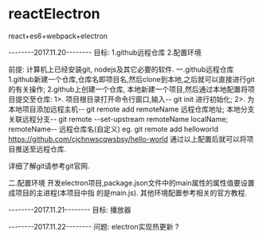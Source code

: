 # reactElectron
react+es6+webpack+electron

--------2017.11.20--------
目标:
    1.github远程仓库
    2.配置环境

前提:
  计算机上已经安装git, nodejs及其它必要的软件.
一.github远程仓库
  1.github新建一个仓库,仓库名即项目名,然后clone到本地,之后就可以直接进行git的有关操作;
  2.github上创建一个仓库, 本地新建一个项目,然后通过本地配置将项目提交至仓库:
    1>. 项目根目录打开命令行窗口,输入-- git init 进行初始化;
    2>. 为本地项目添加远程主机-- git remote add remoteName 远程仓库地址;
        本地分支关联远程分支-- git remote --set-upstream remoteName localName;
        remoteName-- 远程仓库名(自定义)
        eg.
        git remote add helloworld https://github.com/cjchnwscqwsbsy/hello-world
        通过以上配置后就可以将项目推送至远程仓库.

  详细了解git请参考git官网.

二.配置环境
  开发electron项目,package.json文件中的main属性的属性值要设置成项目的主进程(本项目中指
  的是main.js). 其他环境配置参考相关的官方教程.

--------2017.11.21--------
目标: 播放器

--------2017.11.22--------
问题: electron实现热更新 ?